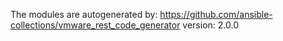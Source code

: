 The modules are autogenerated by:
https://github.com/ansible-collections/vmware_rest_code_generator
version: 2.0.0
